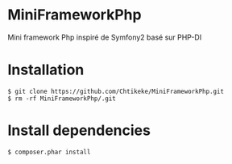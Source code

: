MiniFrameworkPhp
================

Mini framework Php inspiré de Symfony2 basé sur PHP-DI

# Installation
    $ git clone https://github.com/Chtikeke/MiniFrameworkPhp.git
    $ rm -rf MiniFrameworkPhp/.git

# Install dependencies
    $ composer.phar install

